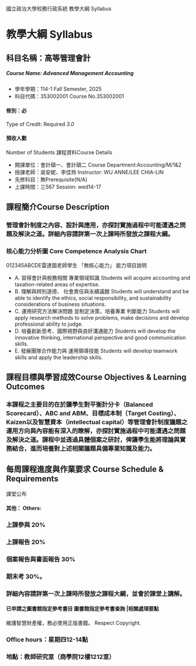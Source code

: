 國立政治大學校務行政系統 教學大綱 Syllabus
# 教學大綱 Syllabus
##  科目名稱：高等管理會計 
#####  Course Name: Advanced Management Accounting
  * 學年學期：114-1 Fall Semester, 2025 
  * 科目代碼：353002001 Course No.353002001
#### 修別：必
Type of Credit: Required 
_3.0_
#### 預收人數
Number of Students
課程資料Course Details
  * 開課單位：會計碩一、會計碩二 Course Department:Accounting/M/1&2 
  * 授課老師：吳安妮、李佳玲 Instructor: WU ANNE/LEE CHIA-LIN 
  * 先修科目：無Prerequisite(N/A)
  * 上課時間：三567 Session: wed14-17
##  課程簡介Course Description
### 管理會計制度之內容、設計與應用，亦探討實施過程中可能遭遇之問題及解決之道。詳細內容請詳第一次上課時所發放之課程大綱。
###  核心能力分析圖 Core Competence Analysis Chart
012345ABCDE雷達圖老師學生
「無核心能力」 
能力項目說明
  * A. 習得會計與稅務相關 專業領域知識 Students will acquire accounting and taxation-related areas of expertise.
  * B. 理解與辨別道德、 社會責任與永續議題 Students will understand and be able to identify the ethics, social responsibility, and sustainability considerations of business situations.
  * C. 運用研究方法解決問題 並制定決策，培養專業 判斷能力 Students will apply research methods to solve problems, make decisions and develop professional ability to judge.
  * D. 培養創新思考、國際視野與良好溝通能力 Students will develop the innovative thinking, international perspective and good communication skills.
  * E. 發展團隊合作能力與 運用領導技能 Students will develop teamwork skills and apply the leadership skills.
##  課程目標與學習成效Course Objectives & Learning Outcomes 
### 本課程之主要目的在於讓學生對平衡計分卡（Balanced Scorecard）、ABC and ABM、目標成本制（Target Costing）、Kaizen以及智慧資本（intellectual capital）等管理會計制度議題之運用方向與內容能有深入的瞭解，亦探討實施過程中可能遭遇之問題及解決之道。課程中並透過具體個案之研討，俾讓學生能將理論與實務結合，進而培養對上述相關議題具備專業知識及能力。
##  每周課程進度與作業要求 Course Schedule & Requirements
課堂公布
####  其他： Others:
### 上課參與 20%
### 上課報告 20%
### 個案報告與書面報告 30%
### 期末考 30%。
### 詳細內容請詳第一次上課時所發放之課程大綱，並會於課堂上講解。
####  已申請之圖書館指定參考書目  圖書館指定參考書查詢 |相關處理要點
維護智慧財產權，務必使用正版書籍。 Respect Copyright.
### Office hours：星期四12-14點
### 地點：教師研究室（商學院12樓1212室）